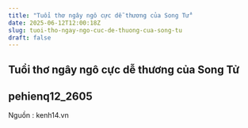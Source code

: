 ```yaml
---
title: "Tuổi thơ ngây ngô cực dễ thương của Song Tử"
date: 2025-06-12T12:00:18Z
slug: tuoi-tho-ngay-ngo-cuc-de-thuong-cua-song-tu
draft: false
---
```


## Tuổi thơ ngây ngô cực dễ thương của Song Tử

## pehienq12_2605

​Nguồn : kenh14.vn
